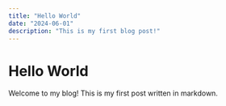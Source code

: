 ```yaml
---
title: "Hello World"
date: "2024-06-01"
description: "This is my first blog post!"
---
```


# Hello World

Welcome to my blog! This is my first post written in markdown. 